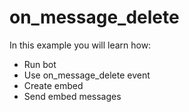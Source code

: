 # on_message_delete
In this example you will learn how:
- Run bot
- Use on_message_delete event
- Create embed
- Send embed messages
